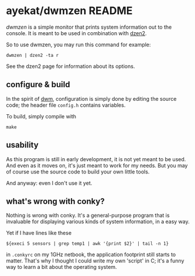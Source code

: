 ayekat/dwmzen README
====================


*dwmzen* is a simple monitor that prints system information out to the console.
It is meant to be used in combination with
<a href="http://github.com/robm/dzen/">dzen2</a>.

So to use dwmzen, you may run this command for example:

	dwmzen | dzen2 -ta r

See the dzen2 page for information about its options.


configure & build
-----------------

In the spirit of <a href="http://dwm.suckless.org/">dwm</a>, configuration is
simply done by editing the source code; the header file <code>config.h</code>
contains variables.

To build, simply compile with

	make


usability
---------

As this program is still in early development, it is not yet meant to be used.
And even as it moves on, it's just meant to work for my needs. But you may of
course use the source code to build your own little tools.

And anyway: even I don't use it yet.


what's wrong with conky?
------------------------

Nothing is wrong with conky. It's a general-purpose program that is invaluable
for displaying various kinds of system information, in a easy way.

Yet if I have lines like these

	${execi 5 sensors | grep temp1 | awk '{print $2}' | tail -n 1}

in <code>.conkyrc</code> on my 1GHz netbook, the application footprint still
starts to matter. That's why I thought I could write my own 'script' in C; it's
a funny way to learn a bit about the operating system.

